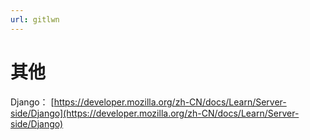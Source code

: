 ```yaml
---
url: gitlwn
---
```


# 其他

Django： [https://developer.mozilla.org/zh-CN/docs/Learn/Server-side/Django](https://developer.mozilla.org/zh-CN/docs/Learn/Server-side/Django)
